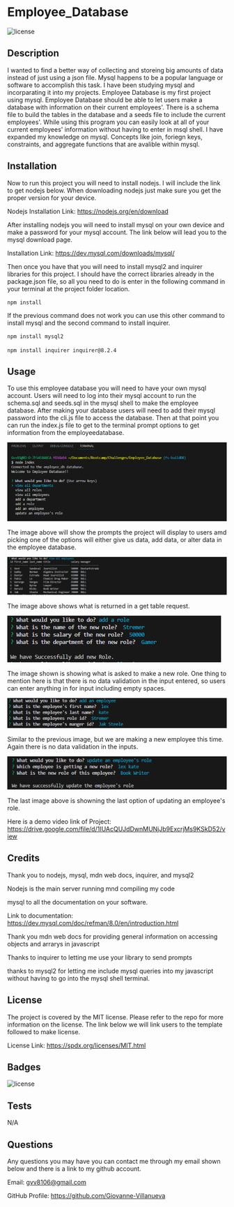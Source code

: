 
# Employee_Database

![license](https://img.shields.io/badge/license-MIT-green)

## Description

I wanted to find a better way of collecting and storeing big amounts of data instead of just using a json file. Mysql happens to be a popular language or software to accomplish this task. I have been studying mysql and incorparating it into my projects. Employee Database is my first project using mysql. Employee Database should be able to let users make a database with information on their current employees'. There is a schema file to build the tables in the database and a seeds file to include the current employees'. While using this program you can easily look at all of your current employees' information without having to enter in msql shell. I have expanded my knowledge on mysql. Concepts like join, foriegn keys, constraints, and aggregate functions that are avalible within mysql.



## Installation

Now to run this project you will need to install nodejs. I will include the link to get nodejs below. When downloading nodejs just make sure you get the proper version for your device.
 
Nodejs Installation Link: https://nodejs.org/en/download
 
After installing nodejs you will need to install mysql on your own device and make a password for your mysql account. The link below will lead you to the mysql download page.
 
Installation Link: https://dev.mysql.com/downloads/mysql/
 
Then once you have that you will need to install mysql2 and inquirer libraries for this project. I should have the correct libraries already in the package.json file, so all you need to do is enter in the following command in your terminal at the project folder location.
 
    npm install
 
If the previous command does not work you can use this other command to install mysql and the second command to install inquirer.
 
    npm install mysql2
 
    npm install inquirer inquirer@8.2.4
 


## Usage

To use this employee database you will need to have your own mysql account. Users will need to log into their mysql account to run the schema.sql and seeds.sql in the mysql shell to make the employee database. After making your database users will need to add their mysql password into the cli.js file to access the database. Then at that point you can run the index.js file to get to the terminal prompt options to get information from the employeedatabase.

![inital load of project](./assests/images/inital.png)

The image above will show the prompts the project will display to users amd picking one of the options will either give us data, add data, or alter data in the employee database.

![View Employee Table](./assests/images/viewEmployee.png)

The image above shows what is returned in a get table request.
 
![Add new role](./assests/images/addRole.png)

The image shown is showing what is asked to make a new role. One thing to mention here is that there is no data validation in the input entered, so users can enter anything in for input including empty spaces.
 
 ![Add new Employee](./assests//images/addEmploy.png)

Similar to the previous image, but we are making a new employee this time. Again there is no data validation in the inputs.
 
![Update current Employee](./assests/images/updateEmploy.png)

The last image above is showning the last option of updating an employee's role.
 
Here is a demo video link of Project: https://drive.google.com/file/d/1IUAcQUJdDwnMUNjJb9ExcrjMs9KSkD52/view


## Credits


Thank you to nodejs, mysql, mdn web docs, inquirer, and mysql2
 
Nodejs is the main server running mnd compiling my code
 
mysql to all the documentation on your software.
 
Link to documentation: https://dev.mysql.com/doc/refman/8.0/en/introduction.html
 
Thank you mdn web docs for providing general information on accessing objects and arrarys in javascript
 
Thanks to inquirer to letting me use your library to send prompts
 
thanks to mysql2 for letting me include mysql queries into my javascript without having to go into the mysql shell terminal.


## License

The project is covered by the MIT license. Please refer to the repo for more information on the license. The link below we will link users to the template followed to make license.

License Link: https://spdx.org/licenses/MIT.html



## Badges

![license](https://img.shields.io/badge/license-MIT-green)

## Tests

N/A

## Questions

Any questions you may have you can contact me through my email shown below and there is a link to my github account.

Email: gvv8106@gmail.com

GitHub Profile: https://github.com/Giovanne-Villanueva